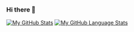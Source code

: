 ### Hi there 👋
[![My GitHub Stats](https://github-readme-stats.vercel.app/api/?username=lomadapraveenreddy&count_private=true&theme=tokyonight&showicons=true)]()
[![My GitHub Language Stats](https://github-readme-stats.vercel.app/api/top-langs/?username=lomadapraveenreddy&langs_count=5&theme=tokyonight)]()


<!--
**lomadapraveenreddy/lomadapraveenreddy** is a ✨ _special_ ✨ repository because its `README.md` (this file) appears on your GitHub profile.

Here are some ideas to get you started:

- 🔭 I’m currently working on ...
- 🌱 I’m currently learning ...
- 👯 I’m looking to collaborate on ...
- 🤔 I’m looking for help with ...
- 💬 Ask me about ...
- 📫 How to reach me: ...
- 😄 Pronouns: ...
- ⚡ Fun fact: ...
-->
